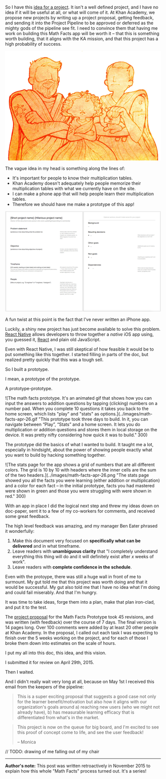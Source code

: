 So I have this [idea for a project](/post/math-facts-part-1). It isn't a well defined project, and I have no idea if it will be useful at all, or what will come of it. At Khan Academy, we propose new projects by writing up a project proposal, getting feedback, and sending it into the Project Pipeline to be approved or deferred as the mighty gods of the pipeline see fit. I need to convince them that having me work on building this Math Facts app will be worth it – that this is something worth building, that it aligns with the KA mission, and that this project has a high probability of success.

![This is a thing that I drew. It's three people in greek-god style togas with their arms crossed and they have no eyes because it looked more dramatic that way. They look like people made from the sun, and they are looking down on you (except I guess they have no eyes???) and will pass judgement on your project proposal. They are actually three people I work with. They're all nice. I hope they think this is funny. I wonder if anyone reads the silly things I write in the alt-text.](../images/project-pipeline-gods.jpg "The project pipeline gods. (Dramatization)")

The vague idea in my head is something along the lines of:

- It's important for people to know their multiplication tables.
- Khan Academy doesn't adequately help people memorize their multiplication tables with what we currently have on the site.
- I can make a phone app that will help people learn their multiplication tables.
- Therefore we should have me make a prototype of this app!

![This shows a screenshot of our project template doc. The highlights are that it needs a problem statement, an objective, a timeframe (all projects are 2-5 weeks, and a list of people (or types of people, like an engineer and a designer) who will work on it. It also has room for adding more background information. There's a link in the caption!)](../images/project-proposal-doc.jpg "Khan Academy's project proposal [template](https://docs.google.com/document/d/12PuKDPfwD3SJg90nbOjnYcfFRXP0CMB117Cng7Zfo6g/edit?usp=sharing).")

A fun twist at this point is the fact that I've never written an iPhone app.

Luckily, a shiny new project has just become available to solve this problem. [React Native](https://facebook.github.io/react-native/) allows developers to throw together a *native* iOS app using, you guessed it, [React](http://facebook.github.io/react/) and plain old JavaScript.

Even with React Native, I was still skeptical of how feasible it would be to put something like this together. I started filling in parts of the doc, but realized pretty quickly that this was a tough sell.

So I built a prototype.

I mean, a prototype of the prototype.

A prototype-prototype.

![The math facts prototype. It's an animated gif that shows how you can input the answers to addition questions by tapping (clicking) numbers on a number pad. When you complete 10 questions it takes you back to the home screen, which lists "play" and "stats" as options.](../images/math-facts-apr-26.gif "This prototype took three days to build. In it, you can navigate between “Play”, “Stats” and a home screen. It lets you do multiplication or addition questions and stores them in local storage on the device. It was pretty nifty considering how quick it was to build." 300)

The prototype did the basics of what I wanted to build. It taught me a lot, especially in hindsight, about the power of showing people exactly what you want to build by hacking something together.

![The stats page for the app shows a grid of numbers that are all different colors. The grid is 10 by 10 with headers where the inner cells are the sum of the two headers.](../images/math-facts-apr-26.png "The stats page showed you all the facts you were learning (either addition or multiplication) and a color for each fact – in the initial prototype, facts you had mastered were shown in green and those you were struggling with were shown in red." 300)

With an app in place I did the logical next step and threw my ideas down on doc-paper, sent it to a few of my co-workers for comments, and received some great feedback.

The high level feedback was amazing, and my manager Ben Eater phrased it wonderfully:

1. Make this document very focused on **specifically what can be delivered** and in what timeframe.
2. Leave readers with **unambiguous clarity** that "I completely understand everything this thing will do and it will definitely exist after *x* weeks of work".
3. Leave readers with **complete confidence in the schedule**.

Even with the protoype, there was still a huge wall in front of me to surmount. My gut told me that this project was worth doing and that it would be successful. My gut also told me that I have no idea what I'm doing and could fail miserably. And that I'm hungry.

It was time to take ideas, forge them into a plan, make that plan iron-clad, and put it to the test.

The [project proposal](https://docs.google.com/document/d/1hdnlqNxecqf5Qk0McZimUP4_YgWntrZY8su4b8sxlDw/edit?usp=sharing) for the Math Facts Prototype took 45 revisions, and was written (with feedback) over the course of 7 days. The final version is 14 pages long. Over 100 comments were added by at least 20 other people at Khan Academy. In the proposal, I called out each task I was expecting to finish over the 5 weeks working on the project, and for each of those I broke them down into estimates on the scale of hours.

I put my all into this doc, this idea, and this vision.

I submitted it for review on April 29th, 2015.

Then I waited.

And I didn't really wait very long at all, because on May 1st I received this email from the keepers of the pipeline:

> This is a super exciting proposal that suggests a good case not only for the learner benefit/motivation but also how it aligns with our organization's goals around a) reaching new users (who we might not already have), b) has measurable learning efficacy that is differentiated from what's in the market.

> This project is now on the queue for big board, and I'm excited to see this proof of concept come to life, and see the user feedback!
>
> – Monica

// TODO: drawing of me falling out of my chair

------

**Author's note:** This post was written retroactively in November 2015 to explain how this whole "Math Facts" process turned out. It's a series!


